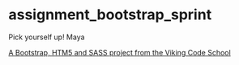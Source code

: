 assignment_bootstrap_sprint
===========================

Pick yourself up!
Maya

[A Bootstrap, HTM5 and SASS project from the Viking Code School](http://www.vikingcodeschool.com)

